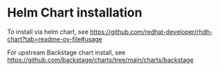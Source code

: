 # Helm Chart installation

To install via helm chart, see https://github.com/redhat-developer/rhdh-chart?tab=readme-ov-file#usage

For upstream Backstage chart install, see https://github.com/backstage/charts/tree/main/charts/backstage
